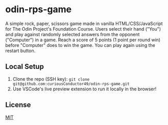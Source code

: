 # odin-rps-game
A simple rock, paper, scissors game made in vanilla HTML/CSS/JavaScript for The Odin Project's Foundation Course. Users select their hand ("You") and play against randomly selected answers from the opponent ("Computer") in a game. 
Reach a score of 5 points (1 point per round win) before "Computer" does to win the game. You can play again using the restart button.
## Local Setup
1. Clone the repo (SSH key): ```git clone git@github.com:curiousConductor49/odin-rps-game.git```
2. Use VSCode's live preview extension to run it locally in the browser!
## License
[MIT](https://choosealicense.com/licenses/mit/)